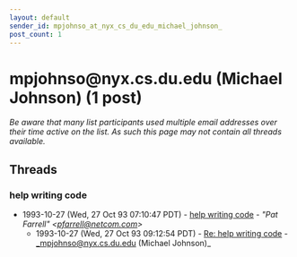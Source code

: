 ```yaml
---
layout: default
sender_id: mpjohnso_at_nyx_cs_du_edu_michael_johnson_
post_count: 1
---
```


# mpjohnso<span>@</span>nyx.cs.du.edu (Michael Johnson) (1 post)

_Be aware that many list participants used multiple email addresses over their time active on the list. As such this page may not contain all threads available._

## Threads

### help writing code
+ 1993-10-27 (Wed, 27 Oct 93 07:10:47 PDT) - [help writing code](/archive/1993/10/0c2b05d5d3a3267643e1bba4f37a73b5dfead3b753e68ba4ecc4e4107b4e6f91) - _"Pat Farrell" \<pfarrell@netcom.com\>_
  + 1993-10-27 (Wed, 27 Oct 93 09:12:54 PDT) - [Re: help writing code](/archive/1993/10/d7beef88638ef8ee41c0d7b47b8d4672c5f51db329b3450da3297a79419dd7ca) - _mpjohnso@nyx.cs.du.edu (Michael Johnson)_

